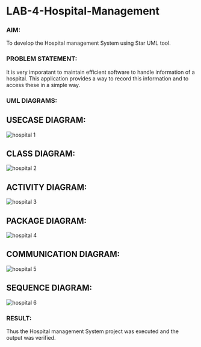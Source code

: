 # LAB-4-Hospital-Management

### AIM:

To develop the Hospital management System using Star UML tool.

### PROBLEM STATEMENT:

It is very imporatant to maintain efficient software to handle information of a hospital.
This application provides a way to record this information and to access these in a simple way.

### UML DIAGRAMS:

## USECASE DIAGRAM:

![hospital 1](https://github.com/22008686/LAB-4-Hospital-Management/assets/118916413/ea7f2667-e2db-4f9b-8bd6-7b5ffd987b06)

## CLASS DIAGRAM:

![hospital 2](https://github.com/22008686/LAB-4-Hospital-Management/assets/118916413/038fa50e-3d53-423c-ba17-4d930b591a3d)

## ACTIVITY DIAGRAM:

![hospital 3](https://github.com/22008686/LAB-4-Hospital-Management/assets/118916413/da08cc10-5d54-47f5-bb70-8b7d1b2181ea)

## PACKAGE DIAGRAM:

![hospital 4](https://github.com/22008686/LAB-4-Hospital-Management/assets/118916413/fd377a0c-b688-40eb-83b8-9b905df39a1c)

## COMMUNICATION DIAGRAM:

![hospital 5](https://github.com/22008686/LAB-4-Hospital-Management/assets/118916413/161a4d5c-a027-4553-93c7-0b973e44fde9)

## SEQUENCE DIAGRAM:

![hospital 6](https://github.com/22008686/LAB-4-Hospital-Management/assets/118916413/d3d15a6b-60e6-48b8-9366-2a35359a57bd)

### RESULT:

Thus the Hospital management System project was executed and the output was verified.
